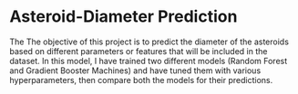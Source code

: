 # Asteroid-Diameter Prediction
The The objective of this project is to predict the diameter of the asteroids based on different parameters or features that will be included in the dataset. 
In this model, I have trained two different models (Random Forest and Gradient Booster Machines) and have tuned them with various hyperparameters, then compare both the models for their predictions.
